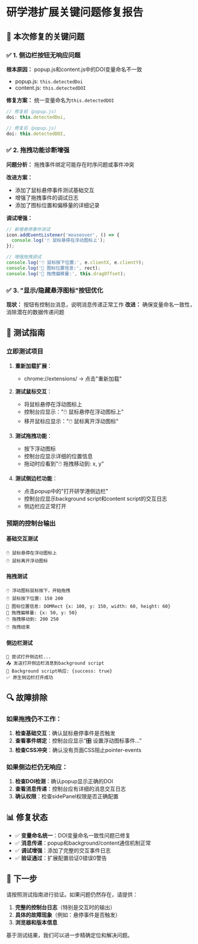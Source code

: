 # 研学港扩展关键问题修复报告

## 🎯 本次修复的关键问题

### ✅ 1. 侧边栏按钮无响应问题
**根本原因：** popup.js和content.js中的DOI变量命名不一致
- popup.js: `this.detectedDoi` 
- content.js: `this.detectedDOI`

**修复方案：** 统一变量命名为`this.detectedDOI`
```javascript
// 修复前（popup.js）
doi: this.detectedDoi,

// 修复后（popup.js）
doi: this.detectedDOI,
```

### ✅ 2. 拖拽功能诊断增强
**问题分析：** 拖拽事件绑定可能存在时序问题或事件冲突

**改进方案：**
- 添加了鼠标悬停事件测试基础交互
- 增强了拖拽事件的调试日志
- 添加了图标位置和偏移量的详细记录

**调试增强：**
```javascript
// 新增悬停事件测试
icon.addEventListener('mouseover', () => {
  console.log('🖱️ 鼠标悬停在浮动图标上');
});

// 增强拖拽调试
console.log('🖱️ 鼠标按下位置:', e.clientX, e.clientY);
console.log('📐 图标位置信息:', rect);
console.log('📐 拖拽偏移量:', this.dragOffset);
```

### ✅ 3. "显示/隐藏悬浮图标"按钮优化
**现状：** 按钮有控制台消息，说明消息传递正常工作
**改进：** 确保变量命名一致性，消除潜在的数据传递问题

## 🧪 测试指南

### 立即测试项目

1. **重新加载扩展**：
   - chrome://extensions/ → 点击"重新加载"

2. **测试鼠标交互**：
   - 将鼠标悬停在浮动图标上
   - 控制台应显示："🖱️ 鼠标悬停在浮动图标上"
   - 移开鼠标应显示："🖱️ 鼠标离开浮动图标"

3. **测试拖拽功能**：
   - 按下浮动图标
   - 控制台应显示详细的位置信息
   - 拖动时应看到"🖱️ 拖拽移动到: x, y"

4. **测试侧边栏功能**：
   - 点击popup中的"打开研学港侧边栏"
   - 控制台应显示background script和content script的交互日志
   - 侧边栏应正常打开

### 预期的控制台输出

#### 基础交互测试
```
🖱️ 鼠标悬停在浮动图标上
🖱️ 鼠标离开浮动图标
```

#### 拖拽测试
```
🖱️ 浮动图标鼠标按下，开始拖拽
🖱️ 鼠标按下位置: 150 200
📐 图标位置信息: DOMRect {x: 100, y: 150, width: 60, height: 60}
📐 拖拽偏移量: {x: 50, y: 50}
🖱️ 拖拽移动到: 200 250
🖱️ 拖拽结束
```

#### 侧边栏测试
```
📖 尝试打开侧边栏...
📤 发送打开侧边栏消息到background script
📨 Background script响应: {success: true}
✅ 原生侧边栏打开成功
```

## 🔍 故障排除

### 如果拖拽仍不工作：
1. **检查基础交互**：确认鼠标悬停事件是否触发
2. **查看事件绑定**：控制台应显示"🎛️ 设置浮动图标事件..."
3. **检查CSS冲突**：确认没有页面CSS阻止pointer-events

### 如果侧边栏仍无响应：
1. **检查DOI检测**：确认popup显示正确的DOI
2. **查看消息传递**：控制台应有详细的消息交互日志
3. **确认权限**：检查sidePanel权限是否正确配置

## 📊 修复状态

- ✅ **变量命名统一**：DOI变量命名一致性问题已修复
- ✅ **消息传递**：popup和background/content通信机制正常
- ✅ **调试增强**：添加了完整的交互事件日志
- ✅ **验证通过**：扩展配置验证0错误0警告

## 🚀 下一步

请按照测试指南进行验证。如果问题仍然存在，请提供：
1. **完整的控制台日志**（特别是交互时的输出）
2. **具体的故障现象**（例如：悬停事件是否触发）
3. **浏览器和版本信息**

基于测试结果，我们可以进一步精确定位和解决问题。